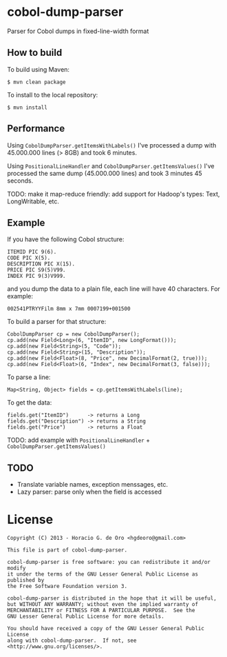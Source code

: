 cobol-dump-parser
=================

Parser for Cobol dumps in fixed-line-width format

## How to build

To build using Maven:

    $ mvn clean package

To install to the local repository:

    $ mvn install

## Performance

Using `CobolDumpParser.getItemsWithLabels()` I've processed a dump with 45.000.000 lines (> 8GB) and took 6 minutes.

Using `PositionalLineHandler` and `CobolDumpParser.getItemsValues()` I've processed the same dump (45.000.000 lines) and took 3 minutes 45 seconds.

TODO: make it map-reduce friendly: add support for Hadoop's types: Text, LongWritable, etc.

## Example

If you have the following Cobol structure:

    ITEMID PIC 9(6).
    CODE PIC X(5).
    DESCRIPTION PIC X(15).
    PRICE PIC S9(5)V99.
    INDEX PIC 9(3)V999.

and you dump the data to a plain file, each line will have 40 characters. For example:

    002541PTRYYFilm 8mm x 7mm 0007199+001500

To build a parser for that structure:

    CobolDumpParser cp = new CobolDumpParser();
    cp.add(new Field<Long>(6, "ItemID", new LongFormat()));
    cp.add(new Field<String>(5, "Code"));
    cp.add(new Field<String>(15, "Description"));
    cp.add(new Field<Float>(8, "Price", new DecimalFormat(2, true)));
    cp.add(new Field<Float>(6, "Index", new DecimalFormat(3, false)));

To parse a line:

    Map<String, Object> fields = cp.getItemsWithLabels(line);

To get the data:

    fields.get("ItemID")      -> returns a Long
    fields.get("Description") -> returns a String
    fields.get("Price")       -> returns a Float

TODO: add example with `PositionalLineHandler` + `CobolDumpParser.getItemsValues()`

## TODO

- Translate variable names, exception menssages, etc.
- Lazy parser: parse only when the field is accessed

# License

    Copyright (C) 2013 - Horacio G. de Oro <hgdeoro@gmail.com>

    This file is part of cobol-dump-parser.

    cobol-dump-parser is free software: you can redistribute it and/or modify
    it under the terms of the GNU Lesser General Public License as published by
    the Free Software Foundation version 3.

    cobol-dump-parser is distributed in the hope that it will be useful,
    but WITHOUT ANY WARRANTY; without even the implied warranty of
    MERCHANTABILITY or FITNESS FOR A PARTICULAR PURPOSE.  See the
    GNU Lesser General Public License for more details.

    You should have received a copy of the GNU Lesser General Public License
    along with cobol-dump-parser.  If not, see <http://www.gnu.org/licenses/>.

